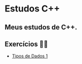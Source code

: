 # Estudos C++
Meus estudos de C++. <br>
---

## Exercícios 🐱‍👤

- [Tipos de Dados 1](https://github.com/Giuliamourac/01-TipoDeDados.git)
